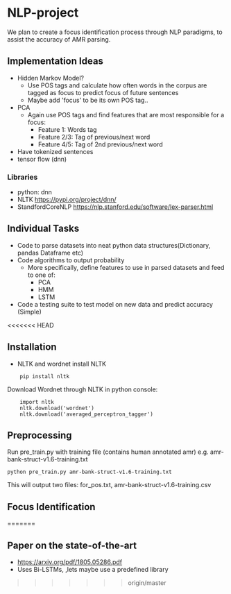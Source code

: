 # NLP-project

We plan to create a focus identification process through NLP paradigms, to assist the accuracy of AMR parsing.

## Implementation Ideas

* Hidden Markov Model?
  * Use POS tags and calculate how often words in the corpus are tagged as focus to predict focus of future sentences
  * Maybe add 'focus' to be its own POS tag..
* PCA
  * Again use POS tags and find features that are most responsible for a focus: 
    * Feature 1: Words tag
	* Feature 2/3: Tag of previous/next word
    * Feature 4/5: Tag of 2nd previous/next word
* Have tokenized sentences
* tensor flow (dnn)
### Libraries
* python: dnn
* NLTK
https://pypi.org/project/dnn/
* StandfordCoreNLP
https://nlp.stanford.edu/software/lex-parser.html


## Individual Tasks
* Code to parse datasets into neat python data structures(Dictionary, pandas Dataframe etc)
* Code algorithms to output probability
  * More specifically, define features to use in parsed datasets and feed to one of:
    * PCA
	* HMM
	* LSTM
* Code a testing suite to test model on new data and predict accuracy (Simple)

<<<<<<< HEAD
## Installation
<!-- * Download basic English Stanford Tagger version 3.9.2 from https://nlp.stanford.edu/software/tagger.shtml -->
* NLTK and wordnet
install NLTK
```
    pip install nltk
```
Download Wordnet through NLTK in python console:
```
    import nltk
    nltk.download('wordnet')
    nltk.download('averaged_perceptron_tagger')
```

## Preprocessing 
Run pre_train.py with training file (contains human annotated amr) e.g. amr-bank-struct-v1.6-training.txt

    python pre_train.py amr-bank-struct-v1.6-training.txt

This will output two files: for_pos.txt, amr-bank-struct-v1.6-training.csv


## Focus Identification
=======
## Paper on the state-of-the-art
* https://arxiv.org/pdf/1805.05286.pdf
* Uses Bi-LSTMs, ,lets maybe use a predefined library
>>>>>>> origin/master
